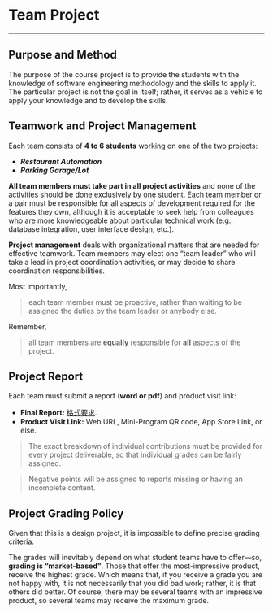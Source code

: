 # Team Project

---

## Purpose and Method
The purpose of the course project is to provide the students with the knowledge of software engineering methodology and the skills to apply it. The particular project is not the goal in itself; rather, it serves as a vehicle to apply your knowledge and to develop the skills.

## Teamwork and Project Management
Each team consists of **4 to 6 students** working on one of the two projects:
- _**Restaurant Automation**_
- _**Parking Garage/Lot**_

**All team members must take part in all project activities** and none of the activities should be done exclusively by one student. Each team member or a pair must be responsible for all aspects of development required for the features they own, although it is acceptable to seek help from colleagues who are more knowledgeable about particular technical work (e.g., database integration, user interface design, etc.).

**Project management** deals with organizational matters that are needed for effective teamwork. Team members may elect one “team leader” who will take a lead in project coordination activities, or may decide to share coordination responsibilities. 

Most importantly, 
> each team member must be proactive, rather than waiting to be assigned the duties by the team leader or anybody else. 

Remember, 
> all team members are **equally** responsible for **all** aspects of the project.

## Project Report
Each team must submit a report (**word or pdf**) and product visit link:
- **Final Report:** [格式要求](https://github.com/walkman617/SE2021/blob/main/Template/SE-FinalReport.doc).
- **Product Visit Link:** Web URL, Mini-Program QR code, App Store Link, or else.



> The exact breakdown of individual contributions must be provided for every project deliverable, so that individual grades can be fairly assigned. 

> Negative points will be assigned to reports missing or having an incomplete content.

## Project Grading Policy
Given that this is a design project, it is impossible to define precise grading criteria. 

The grades will inevitably depend on what student teams have to offer—so, **grading is “market-based”**. Those that offer the most-impressive product, receive the highest grade. Which means that, if you receive a grade you are not happy with, it is not necessarily that you did bad work; rather, it is that others did better. Of course, there may be several teams with an impressive product, so several teams may receive the maximum grade.